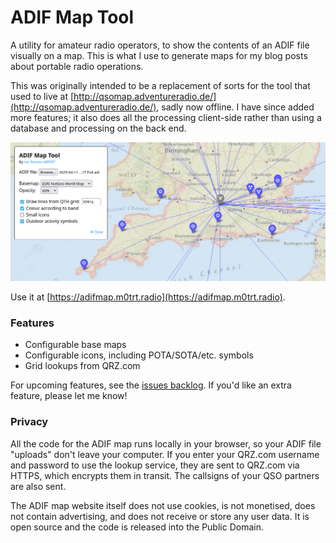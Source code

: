 # ADIF Map Tool

A utility for amateur radio operators, to show the contents of an ADIF file visually on a map. This is what I use to generate maps for my blog posts about portable radio operations.

This was originally intended to be a replacement of sorts for the tool that used to live at [http://qsomap.adventureradio.de/](http://qsomap.adventureradio.de/), sadly now offline. I have since added more features; it also does all the processing client-side rather than using a database and processing on the back end.

![Screenshot](/img/screenshot.png)

Use it at [https://adifmap.m0trt.radio](https://adifmap.m0trt.radio).

### Features

* Configurable base maps
* Configurable icons, including POTA/SOTA/etc. symbols
* Grid lookups from QRZ.com

For upcoming features, see the [issues backlog](https://github.com/ianrenton/adifmap/issues). If you'd like an extra feature, please let me know!

### Privacy

All the code for the ADIF map runs locally in your browser, so your ADIF file "uploads" don't leave your computer. If you enter your QRZ.com username and password to use the lookup service, they are sent to QRZ.com via HTTPS, which encrypts them in transit. The callsigns of your QSO partners are also sent.

The ADIF map website itself does not use cookies, is not monetised, does not contain advertising, and does not receive or store any user data. It is open source and the code is released into the Public Domain.
